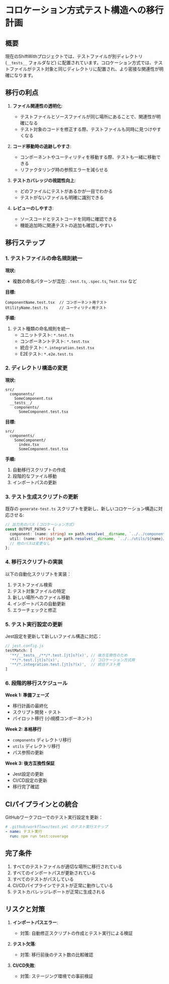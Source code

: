 # コロケーション方式テスト構造への移行計画

## 概要

現在のShiftWithプロジェクトでは、テストファイルが別ディレクトリ (`__tests__` フォルダなど) に配置されています。コロケーション方式では、テストファイルがテスト対象と同じディレクトリに配置され、より密接な関連性が明確になります。

## 移行の利点

1. **ファイル関連性の透明化**:
   - テストファイルとソースファイルが同じ場所にあることで、関連性が明確になる
   - テスト対象のコードを修正する際、テストファイルも同時に見つけやすくなる

2. **コード移動時の追跡しやすさ**:
   - コンポーネントやユーティリティを移動する際、テストも一緒に移動できる
   - リファクタリング時の参照エラーを減らせる

3. **テストカバレッジの視認性向上**:
   - どのファイルにテストがあるかが一目でわかる
   - テストがないファイルも明確に識別できる

4. **レビューのしやすさ**:
   - ソースコードとテストコードを同時に確認できる
   - 機能追加時に関連テストの追加も確認しやすい

## 移行ステップ

### 1. テストファイルの命名規則統一

**現状:**
- 複数の命名パターンが混在: `.test.ts`, `.spec.ts`, `Test.tsx` など

**目標:**
```
ComponentName.test.tsx  // コンポーネント用テスト
UtilityName.test.ts     // ユーティリティ用テスト
```

**手順:**
1. テスト種類の命名規則を統一
   - ユニットテスト: `*.test.ts`
   - コンポーネントテスト: `*.test.tsx`
   - 統合テスト: `*.integration.test.tsx`
   - E2Eテスト: `*.e2e.test.ts`

### 2. ディレクトリ構造の変更

**現状:**
```
src/
  components/
    SomeComponent.tsx
  __tests__/
    components/
      SomeComponent.test.tsx
```

**目標:**
```
src/
  components/
    SomeComponent/
      index.tsx
      SomeComponent.test.tsx
```

**手順:**
1. 自動移行スクリプトの作成
2. 段階的なファイル移動
3. インポートパスの更新

### 3. テスト生成スクリプトの更新

既存の `generate-test.ts` スクリプトを更新し、新しいコロケーション構造に対応させる:

```typescript
// 出力先のパス (コロケーション方式)
const OUTPUT_PATHS = {
  component: (name: string) => path.resolve(__dirname, `../../components/${name}/${name}.test.tsx`),
  util: (name: string) => path.resolve(__dirname, `../../utils/${name}/${name}.test.ts`),
  // 他のパスは変更なし
};
```

### 4. 移行スクリプトの実装

以下の自動化スクリプトを実装：

1. テストファイル検索
2. テスト対象ファイルの特定
3. 新しい場所へのファイル移動
4. インポートパスの自動更新
5. エラーチェックと修正

### 5. テスト実行設定の更新

Jest設定を更新して新しいファイル構造に対応：

```javascript
// jest.config.js
testMatch: [
  '**/__tests__/**/*.test.[jt]s?(x)', // 後方互換性のため
  '**/*.test.[jt]s?(x)',              // コロケーション方式用
  '**/*.integration.test.[jt]s?(x)',  // 統合テスト用
]
```

### 6. 段階的移行スケジュール

**Week 1: 準備フェーズ**
- 移行計画の最終化
- スクリプト開発・テスト
- パイロット移行 (小規模コンポーネント)

**Week 2: 本格移行**
- `components` ディレクトリ移行
- `utils` ディレクトリ移行
- パス参照の更新

**Week 3: 後方互換性保証**
- Jest設定の更新
- CI/CD設定の更新
- 移行完了確認

## CIパイプラインとの統合

GitHubワークフローでのテスト実行設定を更新：

```yaml
# .github/workflows/test.yml のテスト実行ステップ
- name: テスト実行
  run: npm run test:coverage
```

## 完了条件

1. すべてのテストファイルが適切な場所に移行されている
2. すべてのインポートパスが更新されている
3. すべてのテストがパスしている
4. CI/CDパイプラインでテストが正常に動作している
5. テストカバレッジレポートが正常に生成される

## リスクと対策

1. **インポートパスエラー**:
   - 対策: 自動修正スクリプトの作成とテスト実行による検証

2. **テスト欠落**:
   - 対策: 移行前後のテスト数の比較確認

3. **CI/CD失敗**:
   - 対策: ステージング環境での事前検証 